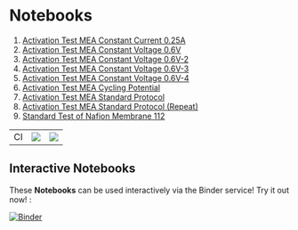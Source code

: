# Notebooks

1. [Activation Test MEA Constant Current 0.25A](https://nbviewer.jupyter.org/github/ECSIM/pem-dataset1/blob/master/Notebooks/Activation%20Test%20MEA%20Constant%20Current%200.25A.ipynb)
2. [Activation Test MEA Constant Voltage 0.6V](https://nbviewer.jupyter.org/github/ECSIM/pem-dataset1/blob/master/Notebooks/Activation%20Test%20MEA%20Constant%20Voltage%200.6V.ipynb)
3. [Activation Test MEA Constant Voltage 0.6V-2](https://nbviewer.jupyter.org/github/ECSIM/pem-dataset1/blob/master/Notebooks/Activation%20Test%20MEA%20Constant%20Voltage%200.6V-2.ipynb)
4. [Activation Test MEA Constant Voltage 0.6V-3](https://nbviewer.jupyter.org/github/ECSIM/pem-dataset1/blob/master/Notebooks/Activation%20Test%20MEA%20Constant%20Voltage%200.6V-3.ipynb)
5. [Activation Test MEA Constant Voltage 0.6V-4](https://nbviewer.jupyter.org/github/ECSIM/pem-dataset1/blob/master/Notebooks/Activation%20Test%20MEA%20Constant%20Voltage%200.6V-4.ipynb)
6. [Activation Test MEA Cycling Potential](https://nbviewer.jupyter.org/github/ECSIM/pem-dataset1/blob/master/Notebooks/Activation%20Test%20MEA%20Cycling%20Potential.ipynb)
7. [Activation Test MEA Standard Protocol](https://nbviewer.jupyter.org/github/ECSIM/pem-dataset1/blob/master/Notebooks/Activation%20Test%20MEA%20Standard%20Protocol.ipynb)
8. [Activation Test MEA Standard Protocol (Repeat)](https://nbviewer.jupyter.org/github/ECSIM/pem-dataset1/blob/master/Notebooks/Activation%20Test%20MEA%20Standard%20Protocol%20(Repeat).ipynb)
9. [Standard Test of Nafion Membrane 112](https://nbviewer.jupyter.org/github/ECSIM/pem-dataset1/blob/master/Notebooks/Standard%20Test%20of%20Nafion%20Membrane%20112.ipynb)


<table style="border-collapse: collapse;">
	<tr>
		<td align="center">CI</td>
		<td align="center"><img src="https://github.com/ECSIM/pem-dataset1/workflows/CI/badge.svg?branch=master"></td>
		<td align="center"><img src="https://github.com/ECSIM/pem-dataset1/workflows/CI/badge.svg?branch=dev"></td>
	</tr>
</table>

## Interactive Notebooks	

These **Notebooks** can be used interactively via the Binder service! Try it out now! :

[![Binder](https://mybinder.org/badge_logo.svg)](https://mybinder.org/v2/gh/ECSIM/pem-dataset1/master)
